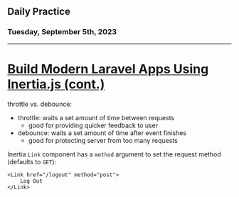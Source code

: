 ## Daily Practice
### Tuesday, September 5th, 2023
---


# [Build Modern Laravel Apps Using Inertia.js (cont.)](https://laracasts.com/series/build-modern-laravel-apps-using-inertia-js) 


throttle vs. debounce:  
- throttle: waits a set amount of time between requests
   * good for providing quicker feedback to user
- debounce: waits a set amount of time after event finishes
   * good for protecting server from too many requests



Inertia `Link` component has a `method` argument to set the request method (defaults to `GET`):
```
<Link href="/logout" method="post">
    Log Out
</Link>
```